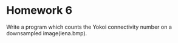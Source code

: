 # Homework 6
Write a program which counts the Yokoi connectivity number on a downsampled image(lena.bmp).
